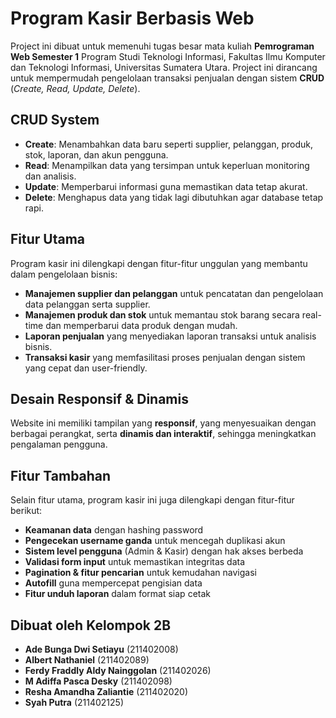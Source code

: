 # Program Kasir Berbasis Web
Project ini dibuat untuk memenuhi tugas besar mata kuliah **Pemrograman Web Semester 1** Program Studi Teknologi Informasi, Fakultas Ilmu Komputer dan Teknologi Informasi, Universitas Sumatera Utara. Project ini dirancang untuk mempermudah pengelolaan transaksi penjualan dengan sistem **CRUD** (*Create, Read, Update, Delete*).

## CRUD System
- **Create**: Menambahkan data baru seperti supplier, pelanggan, produk, stok, laporan, dan akun pengguna.
- **Read**: Menampilkan data yang tersimpan untuk keperluan monitoring dan analisis.
- **Update**: Memperbarui informasi guna memastikan data tetap akurat.
- **Delete**: Menghapus data yang tidak lagi dibutuhkan agar database tetap rapi.

## Fitur Utama
Program kasir ini dilengkapi dengan fitur-fitur unggulan yang membantu dalam pengelolaan bisnis:
- **Manajemen supplier dan pelanggan** untuk pencatatan dan pengelolaan data pelanggan serta supplier.
- **Manajemen produk dan stok** untuk memantau stok barang secara real-time dan memperbarui data produk dengan mudah.
- **Laporan penjualan** yang menyediakan laporan transaksi untuk analisis bisnis.
- **Transaksi kasir** yang memfasilitasi proses penjualan dengan sistem yang cepat dan user-friendly.

## Desain Responsif & Dinamis
Website ini memiliki tampilan yang **responsif**, yang menyesuaikan dengan berbagai perangkat, serta **dinamis dan interaktif**, sehingga meningkatkan pengalaman pengguna.

## Fitur Tambahan
Selain fitur utama, program kasir ini juga dilengkapi dengan fitur-fitur berikut:
- **Keamanan data** dengan hashing password
- **Pengecekan username ganda** untuk mencegah duplikasi akun
- **Sistem level pengguna** (Admin & Kasir) dengan hak akses berbeda
- **Validasi form input** untuk memastikan integritas data
- **Pagination & fitur pencarian** untuk kemudahan navigasi
- **Autofill** guna mempercepat pengisian data
- **Fitur unduh laporan** dalam format siap cetak

## Dibuat oleh Kelompok 2B
- **Ade Bunga Dwi Setiayu** (211402008)
- **Albert Nathaniel** (211402089)
- **Ferdy Fraddly Aldy Nainggolan** (211402026)
- **M Adiffa Pasca Desky** (211402098)
- **Resha Amandha Zaliantie** (211402020)
- **Syah Putra** (211402125)
